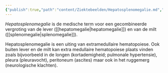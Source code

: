 ```yaml
---
{"publish":true,"path":"content/Ziektebeelden/Hepatosplenomegalie.md","permalink":"/content/ziektebeelden/hepatosplenomegalie/","title":"Hepatosplenomegalie","tags":["Interne_geneeskunde","Interne_geneeskunde/Hematologie","Ziektebeeld"]}
---
```





_Hepatosplenomegalie_ is de medische term voor een gecombineerde vergroting van de lever ([[hepatomegalie\|hepatomegalie]]) en van de milt ([[splenomegalie\|splenomegalie]]).

Hepatosplenomegalie is een uiting van extramedullaire hematopoiese. Ook buiten lever en de milt kan extra medullaire hematopoiese plaats vinden zoals bijvoorbeeld in de longen (kortademigheid; pulmonale hypertensie), pleura (pleuravocht), peritoneum (ascites) maar ook in het ruggemerg (neurologische klachten).